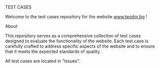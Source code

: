 TEST CASES

Welcome to the test cases repository for the website www.teodor.bg !

About

This repository serves as a comprehensive collection of test cases designed to evaluate the functionality of the website. Each test case is carefully crafted to address specific aspects of the website and to ensure that it meets the expected standards of quality.

All test cases are located in "Issues".
